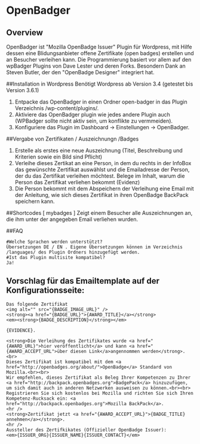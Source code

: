 # OpenBadger

## Overview
OpenBadger ist "Mozilla OpenBadge Issuer" Plugin für Wordpress, mit Hilfe dessen eine Blidungsanbieter offene Zertifikate (open badges) erstellen und an Besucher verleihen kann. Die Programmierung basiert vor allem auf den wpBadger Plugins von Dave Lester und deren Forks. Besondern Dank an Steven Butler, der den "OpenBadge Designer" integriert hat.

##Installation in Wordpress
Benötigt Wordpress ab Version 3.4 (getestet bis Version 3.6.1)

1. Entpacke das OpenBadger in einen Ordner open-badger in das Plugin Verzeichnis /wp-content/plugins/.
2. Aktiviere das OpenBadger plugin wie jedes andere Plugin auch (WPBadger sollte nicht aktiv sein, um konflikte zu vermmeiden).
3. Konfiguriere das Plugin im Dashboard -> Einstellungen -> OpenBadger.

##Vergabe von Zertifikaten / Auszeichnungn /Badges
1. Erstelle als erstes eine neue Auszeichnung (Titel, Beschreibung und Kriterien sowie ein Bild sind Pflicht)
2. Verleihe dieses Zertikat an eine Person, in dem du rechts in der InfoBox das gewünschte Zertifikat auswählst und die Emailadresse der Person, der du das Zertifikat verleihen möchtest. Belege im Inhalt, warum die Person das Zertifikat verliehen bekommt (Evidenz)
3. Die Person bekommt mit dem Abspeichern der Verleihung eine Email mit der Anleitung, wie sich dieses Zertifikat in ihren OpenBadge BackPack speichern kann.

##Shortcodes
[ mybadges ]
Zeigt einem Besucher alle Auszeichnungen an, die ihm unter der angegeben Email verliehen wurden.

##FAQ

    #Welche Sprachen werden unterstützt?
    Übersetzungen DE / EN . Eigene Übersetzungen können im Verzeichnis /languages/ des Plugin Ordners hinzugefügt werden.
    #Ist das Plugin multisite kompatibel?
    Ja!

## Vorschlag für das Emailtemplate auf der Konfigurationsseite:

    Das folgende Zertifikat
    <img alt="" src="{BADGE_IMAGE_URL}" />
    <strong><a href="{BADGE_URL}">{AWARD_TITLE}</a></strong>
    <em><strong>{BADGE_DESCRIPTION}</strong></em>
    
    {EVIDENCE}.

    <strong>Die Verleihung des Zertifikates wurde <a href="{AWARD_URL}">hier veröffentlicht</a> und kann <a href="{AWARD_ACCEPT_URL">über diesen Link</a>angennommen werden</strong>.<br>
    Dieses Zertifikat ist kompatibel mit dem <a href="http://openbadges.org/about/">OpenBadge</a> Standard von Mozilla.<br><br>
    Wir empfehlen, dieses Zertifikat als Beleg Ihrer Kompetenzen zu Ihrer <a href="http://backpack.openbadges.org">BadgePack</a> hinzuzufügen, um sich damit auch in anderen Netzwerken ausweisen zu können.<br><br>
    Registrieren Sie sich kostenlos bei Mozilla und richten Sie sich Ihren Kompetenz-Rucksack ein: <a href="http://backpack.openbadges.org">Mozilla BackPack</a>.
    <hr />
    <strong>Zertifikat jetzt <a href="{AWARD_ACCEPT_URL}">{BADGE_TITLE} annehmen</a></strong>.
    <hr />
    Aussteller des Zertifkikates (Offizieller OpenBadge Issuer):
    <em>{ISSUER_ORG}{ISSUER_NAME}{ISSUER_CONTACT}</em>
